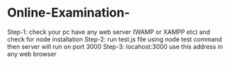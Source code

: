 # Online-Examination-
Step-1: check your pc have any web server (WAMP or XAMPP etc) and check for node installation
Step-2: run test.js file using node test command then server will run on port 3000
Step-3: locahost:3000 use this address in any web browser
